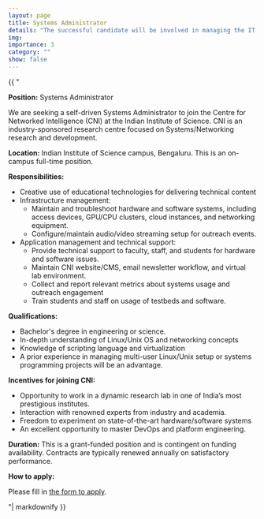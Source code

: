 ```yaml
---
layout: page
title: Systems Administrator
details: "The successful candidate will be involved in managing the IT systems and testbeds of CNI. This role requires a thorough understanding of Linux operating system and networks."
img:
importance: 3
category: ""
show: false
---
```


<div>{{ "

**Position:** Systems Administrator
    
We are seeking a self-driven Systems Administrator to join the Centre for Networked Intelligence (CNI) at the Indian Institute of Science. 
CNI is an industry-sponsored research centre focused on Systems/Networking research and development.

**Location:** Indian Institute of Science campus, Bengaluru. This is an on-campus full-time position.

**Responsibilities:**
- Creative use of educational technologies for delivering technical content
- Infrastructure management:
  - Maintain and troubleshoot hardware and software systems, including access devices, GPU/CPU clusters, cloud instances, and networking equipment.
  - Configure/maintain audio/video streaming setup for outreach events.
- Application management and technical support:
  - Provide technical support to faculty, staff, and students for hardware and software issues.
  - Maintain CNI website/CMS, email newsletter workflow, and virtual lab environment.
  - Collect and report relevant metrics about systems usage and outreach engagement
  - Train students and staff on usage of testbeds and software.

**Qualifications:**
- Bachelor's degree in engineering or science. 
- In-depth understanding of Linux/Unix OS and networking concepts
- Knowledge of scripting language and virtualization
- A prior experience in managing multi-user Linux/Unix setup or systems programming projects will be an advantage.

**Incentives for joining CNI:**
- Opportunity to work in a dynamic research lab in one of India’s most prestigious institutes.
- Interaction with renowned experts from industry and academia.
- Freedom to experiment on state-of-the-art hardware/software systems
- An excellent opportunity to master DevOps and platform engineering.

**Duration:** This is a grant-funded position and is contingent on funding availability. Contracts are typically renewed annually on satisfactory performance.

**How to apply:**

Please fill in [the form to apply](https://forms.gle/y7V6LqsRSoKpkNwu6).

"| markdownify }}</div>
